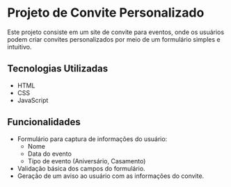 # Projeto de Convite Personalizado

Este projeto consiste em um site de convite para eventos, onde os usuários podem criar convites personalizados por meio de um formulário simples e intuitivo.

## Tecnologias Utilizadas

- HTML
- CSS
- JavaScript

## Funcionalidades

- Formulário para captura de informações do usuário:
  - Nome
  - Data do evento
  - Tipo de evento (Aniversário, Casamento)
- Validação básica dos campos do formulário.
- Geração de um aviso ao usuário com as informações do convite.
